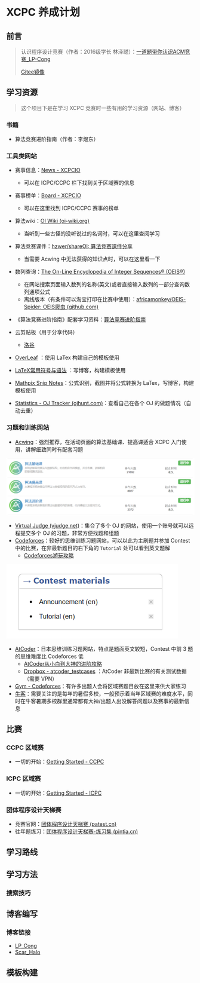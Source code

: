 # XCPC 养成计划

## 前言

> 认识程序设计竞赛（作者：2016级学长 林泽聪）：[一道题带你认识ACM竞赛_LP-Cong](https://lpcong.blog.csdn.net/article/details/77887804)
>
> [Gitee镜像](https://gitee.com/hong-qiu_qiuhong1202/XCPC-Nurturance)

## 学习资源

> 这个项目下是在学习 XCPC 竞赛时一些有用的学习资源（网站、博客）

### 书籍

- 算法竞赛进阶指南（作者：李煜东）

### 工具类网站

- 赛事信息：[News - XCPCIO](https://xcpcio.com/)
  - 可以在 ICPC/CCPC 栏下找到关于区域赛的信息
- 赛事榜单：[Board - XCPCIO](https://board.xcpcio.com/)
  - 可以在这里找到  ICPC/CCPC 赛事的榜单

- 算法wiki：[OI Wiki (oi-wiki.org)](https://oi-wiki.org/)
  - 当听到一些古怪的没听说过的名词时，可以在这里查阅学习

- 算法竞赛课件：[hzwer/shareOI: 算法竞赛课件分享](https://github.com/hzwer/shareOI)
  - 当需要 Acwing 中无法获得的知识点时，可以在这里看一下

- 数列查询：[The On-Line Encyclopedia of Integer Sequences® (OEIS®)](http://oeis.org/)
  - 在网站搜索页面输入数列的名称(英文)或者直接输入数列的一部分查询数列通项公式
  - 离线版本（有条件可以淘宝打印在比赛中使用）：[africamonkey/OEIS-Spider: OEIS爬虫 (github.com)](https://github.com/africamonkey/OEIS-Spider)

- 《算法竞赛进阶指南》配套学习资料：[算法竞赛进阶指南](https://active.clewm.net/BR0hXu?qrurl=http://c3.clewm.net/BR0hXu&gtype=1&key=8bfd1166d5264ea7c3989515e774cd74ac84871282)
- 云剪贴板（用于分享代码）
  - [洛谷](https://www.luogu.com.cn/paste)

- [OverLeaf](https://cn.overleaf.com/) ：使用 LaTex 构建自己的模板使用
- [LaTeX常用符号与语法](https://blog.csdn.net/ShadyPi/article/details/83049219) ：写博客，构建模板使用
- [Mathpix Snip Notes](https://mathpix.com/)：公式识别，截图并将公式转换为 LaTex，写博客，构建模板使用
- [Statistics - OJ Tracker (ojhunt.com)](https://ojhunt.com/statistics)：查看自己在各个 OJ 的做题情况（自动去重）

### 习题和训练网站

- [Acwing](https://www.acwing.com/)：强烈推荐，在活动页面的算法基础课、提高课适合 XCPC 入门使用，讲解细致同时有配套习题

![image-20211219143301393](README.assets/image-20211219143301393.png)

- [Virtual Judge (vjudge.net)](https://vjudge.net/)：集合了多个 OJ 的网站，使用一个账号就可以远程提交多个 OJ 的习题，非常方便找题和组题
- [Codeforces](https://codeforces.com/)：较好的思维训练习题网站，可以以此为主刷题并参加 Contest 中的比赛，在非最新题目的右下角的 `Tutorial`  处可以看到英文题解
  - [Codeforces游玩攻略](https://www.luogu.com.cn/blog/ezoixx130/codeforces-tutorial)

![image-20211219144601380](README.assets/image-20211219144601380.png)

- [AtCoder](https://atcoder.jp/)：日本思维训练习题网站，特点是题面英文较短，Contest 中前 3 题的思维难度比 Codeforces 低
  - [AtCoder从小白到大神的进阶攻略](https://www.luogu.com.cn/blog/LHYLHY/AtCoder)
  - [Dropbox - atcoder_testcases](https://www.dropbox.com/sh/nx3tnilzqz7df8a/AAAYlTq2tiEHl5hsESw6-yfLa?dl=0) ：AtCoder 非最新比赛的有关测试数据（需要 VPN）
- [Gym - Codeforces](https://codeforces.com/gyms)：有许多出题人会将区域赛题目放在这里来供大家练习
- [牛客](https://ac.nowcoder.com/acm/home)：需要关注的是每年的暑假多校，一般预示着当年区域赛的难度水平，同时在牛客暑期多校群里通常都有大神/出题人出没解答问题以及赛事的最新信息

## 比赛

### CCPC 区域赛

- 一切的开始：[Getting Started - CCPC](https://xcpcio.com/info/ccpc/)

### ICPC 区域赛

- 一切的开始：[Getting Started - ICPC](https://xcpcio.com/info/icpc/)

### 团体程序设计天梯赛

- 竞赛官网：[团体程序设计天梯赛 (patest.cn)](https://gplt.patest.cn/regulation)
- 往年题练习：[团体程序设计天梯赛-练习集 (pintia.cn)](https://pintia.cn/problem-sets/994805046380707840/problems/type/7)

## 学习路线

## 学习方法

### 搜索技巧

## 博客编写

### 博客链接

- [LP_Cong](https://lpcong.blog.csdn.net/)
- [Scar_Halo](https://blog.csdn.net/Scar_Halo)

## 模板构建